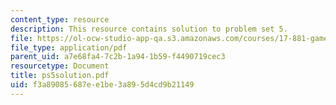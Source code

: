 ```yaml
---
content_type: resource
description: This resource contains solution to problem set 5.
file: https://ol-ocw-studio-app-qa.s3.amazonaws.com/courses/17-881-game-theory-and-political-theory-fall-2004/f3a89085687ee1be3a895d4cd9b21149_ps5solution.pdf
file_type: application/pdf
parent_uid: a7e68fa4-7c2b-1a94-1b59-f4490719cec3
resourcetype: Document
title: ps5solution.pdf
uid: f3a89085-687e-e1be-3a89-5d4cd9b21149
---
```

